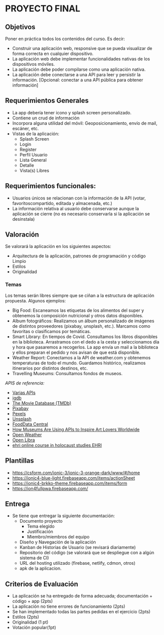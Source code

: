 # PROYECTO FINAL

## Objetivos

Poner en práctica todos los contenidos del curso. Es decir:
- Construir una aplicación web, responsive que se pueda visualizar de forma correcta en cualquier dispositivo.
- La aplicación web debe implementar funcionalidades nativas de los dispositivos móviles.
- La aplicación debe poder compilarse como una aplicación nativa.
- La aplicación debe conectarse a una API para leer y persistir la información. [Opcional: conectar a una API pública para obtener información]

## Requerimientos Generales

- La app debería tener icono y splash screen personalizado. 
- Contiene un crud de información
- Incorpora alguna utilidad del móvil: Geoposicionamiento, envío de mail, escáner, etc.
- Vistas de la aplicación:
    - Splash Screen
    - Login
    - Register
    - Perfil Usuario
    - Lista General
    - Detalle
    - Vista(s) Libres
  
## Requerimientos funcionales:

- Usuarios únicos se relacionan con la información de la API (votar, favoritoscompartido, editada y almacenada, etc.)
- La información relativa al usuario debe conservarse aunque la aplicación se cierre (no es necesario conservarla si la aplicación se desinstala)

## Valoración

Se valorará la aplicación en los siguientes aspectos:
- Arquitectura de la aplicación, patrones de programación y código Limpio
- Estilos
- Originalidad

### Temas

Los temas serán libres siempre que se ciñan a la estructura de aplicación propuesta.
Algunos ejemplos:

- Big Food: Escaneamos las etiquetas de los alimentos del super y obtenemos la composición nutricional y otros datos disponibles.
- Album fotográficos: Realizamos un álbum personalizado de imágenes de distintos proveedores (pixabay, unsplash, etc.). Marcamos como favoritas o clasificamos por temáticas.
- Smart Library: En tiempos de Covid. Consultamos los libros disponibles en la biblioteca. Arrastramos con el dedo a la cesta y seleccionamos día y hora que pasaremos a recogerlos. La app envía un mail a la biblioteca y ellos preparan el pedido y nos avisan de que está disponible.
- Weather Report: Conectamos a la API de weather.com y obtenemos temperaturas de todo el mundo. Guardamos histórico, realizamos itinerarios por distintos destinos, etc.
- Travelling Museums: Consultamos fondos de museos.

_APIS de referencia:_

- [Varias APIs](https://any-api.com/)
- [igdb](https://api-docs.igdb.com/#about)
- [The Movie Database (TMDb)](https://developers.themoviedb.org/3)
- [Pixabay](https://pixabay.com/api/docs/)
- [Pexels](https://www.pexels.com/es-es/api/)
- [Unsplash](https://unsplash.com/developers)
- [FoodData Central](https://fdc.nal.usda.gov/api-guide.html)
- [How Museums Are Using APIs to Inspire Art Lovers Worldwide](https://nordicapis.com/how-museums-are-using-apis-to-inspire-art-lovers-worldwide/)
- [Open Weather](https://openweathermap.org/api)
- [Open Libra](https://openlibra.com/es/page/public-api)
- [ehri online course in holocaust studies EHRI](https://portal.ehri-project.eu/api/v1)

## Plantillas
  - https://csform.com/ionic-3/ionic-3-orange-dark/www/#/home
  - https://ionic4-blue-light.firebaseapp.com/items/actionSheet
  - https://ionic4-brkko-theme.firebaseapp.com/items/form
  - https://ion4fullpwa.firebaseapp.com/

## Entrega

- Se tiene que entregar la siguiente documentación:
  - Documento proyecto
    - Tema elegido
    - Justificación
    - Miembro/miembros del equipo
  - Diseño y Navegación de la aplicación
  - Kanban de Historias de Usuario (se revisará diariamente)
  - Repositorio del código (se valorará que se despliegue con a algún sistema de CI)
  - URL del hosting utilizado (firebase, netlify, cdmon, otros)
  - apk de la aplicacion.

## Criterios de Evaluación

- La aplicación se ha entregado de forma adecuada; documentación + código  + app (2pts)
- La aplicación no tiene errores de funcionamiento (2pts)
- Se han implementado todas las partes pedidas en el ejercicio (2pts)
- Estilos (2pts)
- Originalidad (1 pt)
- Votación popular(1pt)
